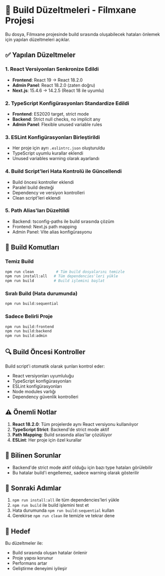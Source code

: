# 🔧 Build Düzeltmeleri - Filmxane Projesi

Bu dosya, Filmxane projesinde build sırasında oluşabilecek hataları önlemek için yapılan düzeltmeleri açıklar.

## ✅ Yapılan Düzeltmeler

### 1. React Versiyonları Senkronize Edildi
- **Frontend**: React 19 → React 18.2.0
- **Admin Panel**: React 18.2.0 (zaten doğru)
- **Next.js**: 15.4.6 → 14.2.5 (React 18 ile uyumlu)

### 2. TypeScript Konfigürasyonları Standardize Edildi
- **Frontend**: ES2020 target, strict mode
- **Backend**: Strict null checks, no implicit any
- **Admin Panel**: Flexible unused variable rules

### 3. ESLint Konfigürasyonları Birleştirildi
- Her proje için ayrı `.eslintrc.json` oluşturuldu
- TypeScript uyumlu kurallar eklendi
- Unused variables warning olarak ayarlandı

### 4. Build Script'leri Hata Kontrolü ile Güncellendi
- Build öncesi kontroller eklendi
- Paralel build desteği
- Dependency ve versiyon kontrolleri
- Clean script'leri eklendi

### 5. Path Alias'ları Düzeltildi
- Backend: tsconfig-paths ile build sırasında çözüm
- Frontend: Next.js path mapping
- Admin Panel: Vite alias konfigürasyonu

## 🚀 Build Komutları

### Temiz Build
```bash
npm run clean          # Tüm build dosyalarını temizle
npm run install:all   # Tüm dependencies'leri yükle
npm run build         # Build işlemini başlat
```

### Sıralı Build (Hata durumunda)
```bash
npm run build:sequential
```

### Sadece Belirli Proje
```bash
npm run build:frontend
npm run build:backend
npm run build:admin
```

## 🔍 Build Öncesi Kontroller

Build script'i otomatik olarak şunları kontrol eder:
- React versiyonları uyumluluğu
- TypeScript konfigürasyonları
- ESLint konfigürasyonları
- Node modules varlığı
- Dependency güvenlik kontrolleri

## ⚠️ Önemli Notlar

1. **React 18.2.0**: Tüm projelerde aynı React versiyonu kullanılıyor
2. **TypeScript Strict**: Backend'de strict mode aktif
3. **Path Mapping**: Build sırasında alias'lar çözülüyor
4. **ESLint**: Her proje için özel kurallar

## 🐛 Bilinen Sorunlar

- Backend'de strict mode aktif olduğu için bazı type hataları görülebilir
- Bu hatalar build'i engellemez, sadece warning olarak gösterilir

## 📝 Sonraki Adımlar

1. `npm run install:all` ile tüm dependencies'leri yükle
2. `npm run build` ile build işlemini test et
3. Hata durumunda `npm run build:sequential` kullan
4. Gerekirse `npm run clean` ile temizle ve tekrar dene

## 🎯 Hedef

Bu düzeltmeler ile:
- Build sırasında oluşan hatalar önlenir
- Proje yapısı korunur
- Performans artar
- Geliştirme deneyimi iyileşir
